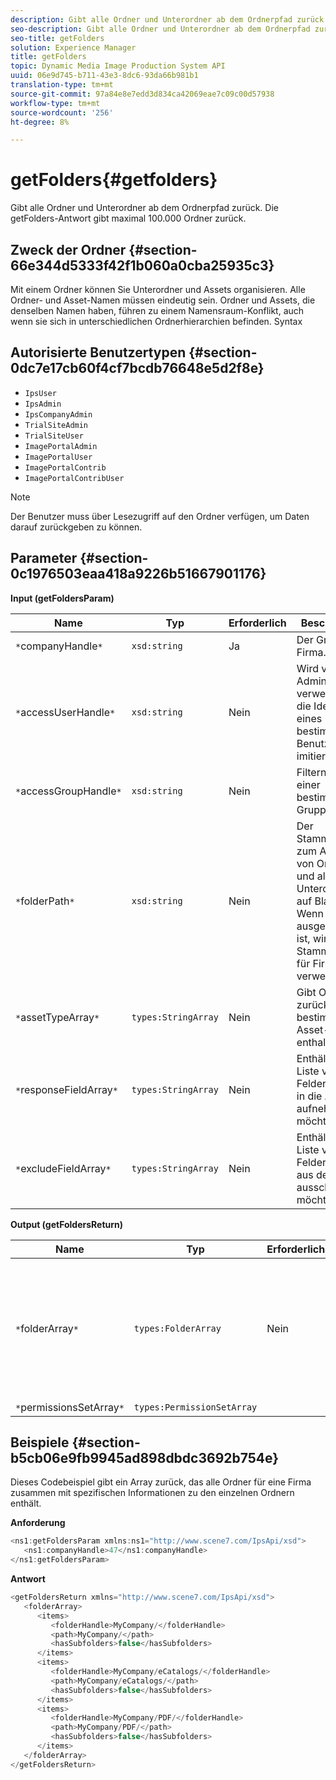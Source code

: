 ```yaml
---
description: Gibt alle Ordner und Unterordner ab dem Ordnerpfad zurück. Die getFolders-Antwort gibt maximal 100.000 Ordner zurück.
seo-description: Gibt alle Ordner und Unterordner ab dem Ordnerpfad zurück. Die getFolders-Antwort gibt maximal 100.000 Ordner zurück.
seo-title: getFolders
solution: Experience Manager
title: getFolders
topic: Dynamic Media Image Production System API
uuid: 06e9d745-b711-43e3-8dc6-93da66b981b1
translation-type: tm+mt
source-git-commit: 97a84e8e7edd3d834ca42069eae7c09c00d57938
workflow-type: tm+mt
source-wordcount: '256'
ht-degree: 8%

---
```



# getFolders{#getfolders}

Gibt alle Ordner und Unterordner ab dem Ordnerpfad zurück. Die getFolders-Antwort gibt maximal 100.000 Ordner zurück.

## Zweck der Ordner {#section-66e344d5333f42f1b060a0cba25935c3}

Mit einem Ordner können Sie Unterordner und Assets organisieren. Alle Ordner- und Asset-Namen müssen eindeutig sein. Ordner und Assets, die denselben Namen haben, führen zu einem Namensraum-Konflikt, auch wenn sie sich in unterschiedlichen Ordnerhierarchien befinden.
Syntax

## Autorisierte Benutzertypen {#section-0dc7e17cb60f4cf7bcdb76648e5d2f8e}

* `IpsUser`
* `IpsAdmin`
* `IpsCompanyAdmin`
* `TrialSiteAdmin`
* `TrialSiteUser`
* `ImagePortalAdmin`
* `ImagePortalUser`
* `ImagePortalContrib`
* `ImagePortalContribUser`

>[!NOTE]
>
>Der Benutzer muss über Lesezugriff auf den Ordner verfügen, um Daten darauf zurückgeben zu können.

## Parameter {#section-0c1976503eaa418a9226b51667901176}

**Input (getFoldersParam)**

| Name | Typ | Erforderlich | Beschreibung |
|---|---|---|---|
| `*`companyHandle`*` | `xsd:string` | Ja | Der Griff zur Firma. |
| `*`accessUserHandle`*` | `xsd:string` | Nein | Wird von Administratoren verwendet, um die Identität eines bestimmten Benutzers zu imitieren. |
| `*`accessGroupHandle`*` | `xsd:string` | Nein | Filtern Sie nach einer bestimmten Gruppe. |
| `*`folderPath`*` | `xsd:string` | Nein | Der Stammordner zum Abrufen von Ordnern und allen Unterordnern auf Blattebene. Wenn dies ausgeschlossen ist, wird der Stammordner für Firmen verwendet. |
| `*`assetTypeArray`*` | `types:StringArray` | Nein | Gibt Ordner zurück, die nur bestimmte Asset-Typen enthalten. |
| `*`responseFieldArray`*` | `types:StringArray` | Nein | Enthält eine Liste von Feldern, die Sie in die Antwort aufnehmen möchten. |
| `*`excludeFieldArray`*` | `types:StringArray` | Nein | Enthält eine Liste von Feldern, die Sie aus der Antwort ausschließen möchten. |

**Output (getFoldersReturn)**

| Name | Typ | Erforderlich | Beschreibung |
|---|---|---|---|
| `*`folderArray`*` | `types:FolderArray` | Nein | Ein Array von Ordnern, die den Filterkriterien entsprechen. Die Antwort ist auf maximal 100.000 Ordner beschränkt. |
| `*`permissionsSetArray`*` | `types:PermissionSetArray` |  |  |

## Beispiele {#section-b5cb06e9fb9945ad898dbdc3692b754e}

Dieses Codebeispiel gibt ein Array zurück, das alle Ordner für eine Firma zusammen mit spezifischen Informationen zu den einzelnen Ordnern enthält.

**Anforderung**

```java
<ns1:getFoldersParam xmlns:ns1="http://www.scene7.com/IpsApi/xsd">
   <ns1:companyHandle>47</ns1:companyHandle>
</ns1:getFoldersParam>
```

**Antwort**

```java
<getFoldersReturn xmlns="http://www.scene7.com/IpsApi/xsd">
   <folderArray>
      <items>
         <folderHandle>MyCompany/</folderHandle>
         <path>MyCompany/</path>
         <hasSubfolders>false</hasSubfolders>
      </items>
      <items>
         <folderHandle>MyCompany/eCatalogs/</folderHandle>
         <path>MyCompany/eCatalogs/</path>
         <hasSubfolders>false</hasSubfolders>
      </items>
      <items>
         <folderHandle>MyCompany/PDF/</folderHandle>
         <path>MyCompany/PDF/</path>
         <hasSubfolders>false</hasSubfolders>
      </items>
   </folderArray>
</getFoldersReturn>
```


